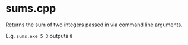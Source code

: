 # sums.cpp

Returns the sum of two integers passed in via command line arguments.

E.g. `sums.exe 5 3` outputs `8`
